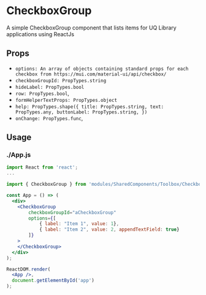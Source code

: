 # CheckboxGroup

A simple CheckboxGroup component that lists items for UQ Library applications using ReactJs

## Props

- `options: An array of objects containing standard props for each checkbox from https://mui.com/material-ui/api/checkbox/`
- `checkboxGroupId: PropTypes.string`
- `hideLabel: PropTypes.bool`
- `row: PropTypes.bool`,
- `formHelperTextProps: PropTypes.object`
- `help: PropTypes.shape({
      title: PropTypes.string,
      text: PropTypes.any,
      buttonLabel: PropTypes.string,
  })`
- `onChange: PropTypes.func`,

## Usage

### ./App.js

```jsx
import React from 'react';
...

import { CheckboxGroup } from 'modules/SharedComponents/Toolbox/CheckboxGroup';

const App = () => (
  <div>
    <CheckboxGroup
        checkboxGroupId="aCheckboxGroup"
        options={[
            { label: "Item 1", value: 1},
            { label: "Item 2", value: 2, appendTextField: true}
        ]}
    >
    </CheckboxGroup>
  </div>
);

ReactDOM.render(
  <App />,
  document.getElementById('app')
);
```

